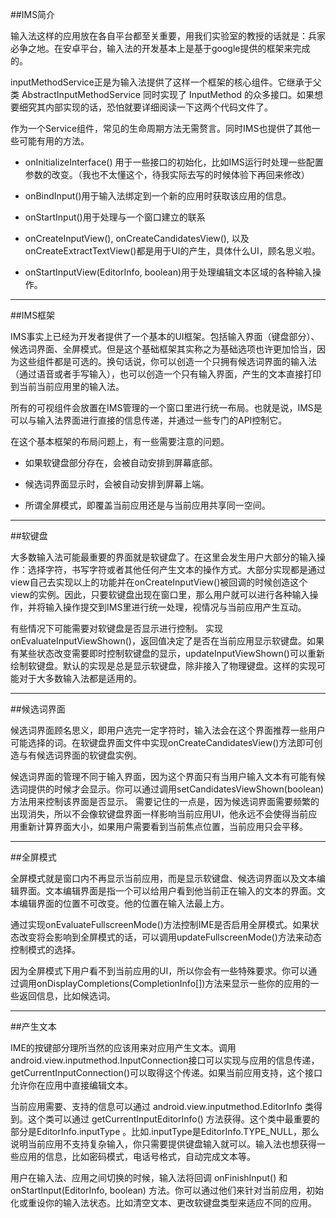 
##IMS简介

输入法这样的应用放在各自平台都至关重要，用我们实验室的教授的话就是：兵家必争之地。在安卓平台，输入法的开发基本上是基于google提供的框架来完成的。

inputMethodService正是为输入法提供了这样一个框架的核心组件。它继承于父类 AbstractInputMethodService 同时实现了 InputMethod 的众多接口。如果想要细究其内部实现的话，恐怕就要详细阅读一下这两个代码文件了。

作为一个Service组件，常见的生命周期方法无需赘言。同时IMS也提供了其他一些可能有用的方法。

- onInitializeInterface() 用于一些接口的初始化，比如IMS运行时处理一些配置参数的改变。（我也不太懂这个，待我实际去写的时候体验下再回来修改）

- onBindInput()用于输入法绑定到一个新的应用时获取该应用的信息。

- onStartInput()用于处理与一个窗口建立的联系

- onCreateInputView(), onCreateCandidatesView(), 以及 onCreateExtractTextView()都是用于UI的产生，具体什么UI，顾名思义啦。

- onStartInputView(EditorInfo, boolean)用于处理编辑文本区域的各种输入操作。

---

##IMS框架

IMS事实上已经为开发者提供了一个基本的UI框架。包括输入界面（键盘部分）、候选词界面、全屏模式。但是这个基础框架其实称之为基础选项也许更加恰当，因为这些组件都是可选的。换句话说，你可以创造一个只拥有候选词界面的输入法（通过语音或者手写输入），也可以创造一个只有输入界面，产生的文本直接打印到当前当前应用里的输入法。

所有的可视组件会放置在IMS管理的一个窗口里进行统一布局。也就是说，IMS是可以与输入法界面进行直接的信息传递，并通过一些专门的API控制它。

在这个基本框架的布局问题上，有一些需要注意的问题。

- 如果软键盘部分存在，会被自动安排到屏幕底部。

- 候选词界面显示时，会被自动安排到屏幕上端。

- 所谓全屏模式，即覆盖当前应用还是与当前应用共享同一空间。

---

##软键盘

大多数输入法可能最重要的界面就是软键盘了。在这里会发生用户大部分的输入操作：选择字符，书写字符或者其他任何产生文本的操作方式。大部分实现都是通过view自己去实现以上的功能并在onCreateInputView()被回调的时候创造这个view的实例。因此，只要软键盘出现在窗口里，那么用户就可以进行各种输入操作，并将输入操作提交到IMS里进行统一处理，视情况与当前应用产生互动。

有些情况下可能需要对软键盘是否显示进行控制。 实现onEvaluateInputViewShown()，返回值决定了是否在当前应用显示软键盘。如果有某些状态改变需要即时控制软键盘的显示，updateInputViewShown()可以重新绘制软键盘。默认的实现是总是显示软键盘，除非接入了物理键盘。这样的实现可能对于大多数输入法都是适用的。

---

##候选词界面

候选词界面顾名思义，即用户选完一定字符时，输入法会在这个界面推荐一些用户可能选择的词。在软键盘界面文件中实现onCreateCandidatesView()方法即可创造与有候选词界面的软键盘实例。

候选词界面的管理不同于输入界面，因为这个界面只有当用户输入文本有可能有候选词提供的时候才会显示。你可以通过调用setCandidatesViewShown(boolean)方法用来控制该界面是否显示。
需要记住的一点是，因为候选词界面需要频繁的出现消失，所以不会像软键盘界面一样影响当前应用UI，他永远不会使得当前应用重新计算界面大小，如果用户需要看到当前焦点位置，当前应用只会平移。

---

##全屏模式

全屏模式就是窗口内不再显示当前应用，而是显示软键盘、候选词界面以及文本编辑界面。文本编辑界面是指一个可以给用户看到他当前正在输入的文本的界面。文本编辑界面的位置不可改变。他的位置在输入法最上方。

通过实现onEvaluateFullscreenMode()方法控制IME是否启用全屏模式。如果状态改变将会影响到全屏模式的话，可以调用updateFullscreenMode()方法来动态控制模式的选择。

因为全屏模式下用户看不到当前应用的UI，所以你会有一些特殊要求。你可以通过调用onDisplayCompletions(CompletionInfo[])方法来显示一些你的应用的一些返回信息，比如候选词。

---

##产生文本

IME的按键部分理所当然的应该用来对应用产生文本。调用android.view.inputmethod.InputConnection接口可以实现与应用的信息传递，getCurrentInputConnection()可以取得这个传递。如果当前应用支持，这个接口允许你在应用中直接编辑文本。

当前应用需要、支持的信息可以通过 android.view.inputmethod.EditorInfo 类得到。这个类可以通过 getCurrentInputEditorInfo() 方法获得。这个类中最重要的部分是EditorInfo.inputType 。比如.inputType是EditorInfo.TYPE_NULL，那么说明当前应用不支持复杂输入，你只需要提供键盘输入就可以。输入法也想获得一些应用的信息，比如密码模式，电话号格式，自动完成文本等。

用户在输入法、应用之间切换的时候，输入法将回调 onFinishInput() 和 onStartInput(EditorInfo, boolean) 方法。你可以通过他们来针对当前应用，初始化或重设你的输入法状态。比如清空文本、更改软键盘类型来适应不同的应用。